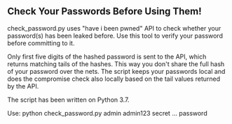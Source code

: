 ## Check Your Passwords Before Using Them!

check_password.py uses "have i been pwned" API to check whether your password(s) has been leaked before. Use this tool to verify your password before committing to it. 

Only first five digits of the hashed password is sent to the API, which returns matching tails of the hashes. This way you don't share the full hash of your password over the nets. The script keeps your passwords local and does the compromise check also locally based on the tail values returned by the API.

The script has been written on Python 3.7.

Use: python check_password.py admin admin123 secret ... password
